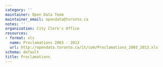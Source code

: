 ```yaml
---
category: ''
maintainer: Open Data Team
maintainer_email: opendata@toronto.ca
notes: ''
organization: City Clerk's Office
resources:
- format: xls
  name: Proclamations 2003 - 2013
  url: http://opendata.toronto.ca/it/com/Proclamations_2003_2013.xls
schema: default
title: Proclamations
---
```

